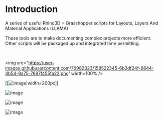 # Introduction 
A series of useful Rhino3D + Grasshopper scripts for Layouts, Layers And Material Applications (LLAMA) 

These tools are to make documenting complex projects more efficient. Other scripts will be packaged up and integrated time permitting.

<br/>

<img src="https://user-images.githubusercontent.com/76982323/158522345-6b2df24f-6844-4b54-8a75-7697f455fa22.png' width=100% />



[[![image](https://user-images.githubusercontent.com/76982323/158522281-2a0b914b-f72c-4c50-8754-1a5bc9c0bd75.png)|width=200px]]

![image](https://user-images.githubusercontent.com/76982323/158522379-58f75ff3-22bb-4f68-b5db-dd94f8066aa3.png)


![image](https://user-images.githubusercontent.com/76982323/158522268-4d7f9413-46f5-4e3a-be2a-86e39734e6d4.png)

![image](https://user-images.githubusercontent.com/76982323/158522971-3e95eeaf-5e4a-4844-b33f-dfbe3b0c4d28.png)
